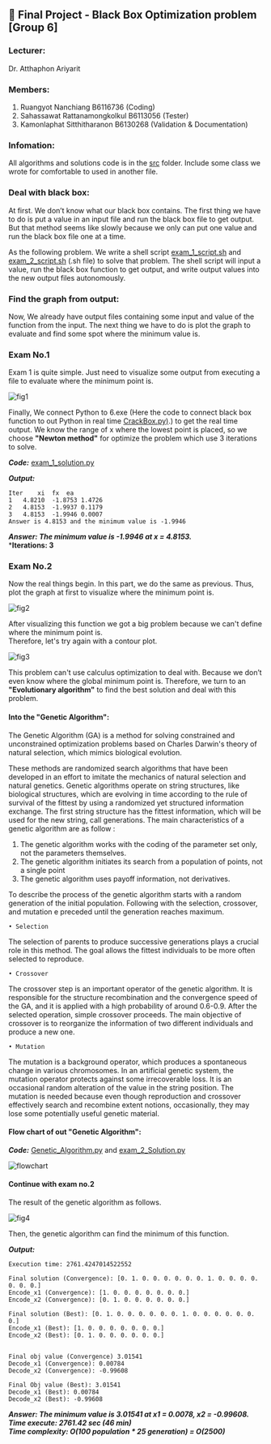 ## :pencil: Final Project - Black Box Optimization problem [Group 6]

### Lecturer:
Dr. Atthaphon Ariyarit

### Members:  
1. Ruangyot Nanchiang B6116736 (Coding)
2. Sahassawat Rattanamongkolkul B6113056 (Tester)
3. Kamonlaphat Sitthitharanon B6130268 (Validation & Documentation)

### Infomation:
All algorithms and solutions code is in the [src](https://github.com/Rayato159/G6-Optimization-Exam/tree/main/src) folder. Include some class we wrote for comfortable to used in another file.

### Deal with black box:
At first. We don’t know what our black box contains. The first thing we have to do is put a value in an input file and run the black box file to get output. But that method seems like slowly because we only can put one value and run the black box file one at a time.  


As the following problem. We write a shell script [exam_1_script.sh](https://github.com/Rayato159/G6-Optimization-Exam/blob/main/src/exam_1_script.sh) and [exam_2_script.sh](https://github.com/Rayato159/G6-Optimization-Exam/blob/main/src/exam_2_script.sh) (.sh file) to solve that problem. The shell script will input a value, run the black box function to get output, and write output values into the new output files autonomously.  

### Find the graph from output:
Now, We already have output files containing some input and value of the function from the input. The next thing we have to do is plot the graph to evaluate and find some spot where the minimum value is.

### Exam No.1
Exam 1 is quite simple. Just need to visualize some output from executing a file to evaluate where the minimum point is.

![fig1](https://github.com/Rayato159/G6-Optimization-Exam/blob/main/graph/exam_1_graph.png)

Finally, We connect Python to 6.exe (Here the code to connect black box function to out Python in real time [CrackBox.py)](https://github.com/Rayato159/G6-Optimization-Exam/blob/main/src/CrackBox.py).) to get the real time output. We know the range of x where the lowest point is placed, so we choose **"Newton method"** for optimize the problem which use 3 iterations to solve.

***Code:*** [exam_1_solution.py](https://github.com/Rayato159/G6-Optimization-Exam/blob/main/src/exam_1_solution.py)

***Output:***
```shell
Iter	xi	fx	ea
1	4.8210	-1.8753	1.4726
2	4.8153	-1.9937	0.1179
3	4.8153	-1.9946	0.0007
Answer is 4.8153 and the minimum value is -1.9946
```
***Answer: The minimum value is -1.9946 at x = 4.8153.***  
***Iterations: 3**  

### Exam No.2
Now the real things begin. In this part, we do the same as previous. Thus, plot the graph at first to visualize where the minimum point is.

![fig2](https://github.com/Rayato159/G6-Optimization-Exam/blob/main/graph/exam_2_3D_plot.png)

After visualizing this function we got a big problem because we can't define where the minimum point is.  
Therefore, let's try again with a contour plot.

![fig3](https://github.com/Rayato159/G6-Optimization-Exam/blob/main/graph/exam_2_contour.png)

This problem can't use calculus optimization to deal with. Because we don’t even know where the global minimum point is. Therefore, we turn to an **"Evolutionary algorithm"** to find the best solution and deal with this problem.  

#### Into the "Genetic Algorithm":

The Genetic Algorithm (GA) is a method for solving constrained and unconstrained optimization problems based on Charles Darwin's theory of natural selection, which mimics biological evolution.    

These methods are randomized search algorithms that have been developed in an effort to imitate the mechanics of natural selection and natural genetics. Genetic algorithms operate on string structures, like biological structures, which are evolving in time according to the rule of survival of the fittest by using a randomized yet structured information exchange. The first string structure has the fittest information, which will be used for the new string, call generations. The main characteristics of a genetic algorithm are as follow :  

  1. The genetic algorithm works with the coding of the parameter set only, not the parameters themselves.
  2. The genetic algorithm initiates its search from a population of points, not a single point
  3. The genetic algorithm uses payoff information, not derivatives.    

To describe the process of the genetic algorithm starts with a random generation of the initial population. Following with the selection, crossover, and mutation e preceded until the generation reaches maximum.    

    • Selection
The selection of parents to produce successive generations plays a crucial role in this method. The goal allows the fittest individuals to be more often selected to reproduce. 

    • Crossover
The crossover step is an important operator of the genetic algorithm. It is responsible for the structure recombination and the convergence speed of the GA, and it is applied with a high probability of around 0.6-0.9. After the selected operation, simple crossover proceeds. The main objective of crossover is to reorganize the information of two different individuals and produce a new one.

    • Mutation 
The mutation is a background operator, which produces a spontaneous change in various chromosomes. In an artificial genetic system, the mutation operator protects against some irrecoverable loss. It is an occasional random alteration of the value in the string position. The mutation is needed because even though reproduction and crossover effectively search and recombine extent notions, occasionally, they may lose some potentially useful genetic material.    

####  Flow chart of out "Genetic Algorithm":
***Code:*** [Genetic_Algorithm.py](https://github.com/Rayato159/G6-Optimization-Exam/blob/main/src/Genetic_Algorithm.py) and [exam_2_Solution.py](https://github.com/Rayato159/G6-Optimization-Exam/blob/main/src/exam_2_Solution.py)

![flowchart](https://github.com/Rayato159/G6-Optimization-Exam/blob/main/graph/Genetic%20Algorithm.svg)

#### Continue with exam no.2
The result of the genetic algorithm as follows.

![fig4](https://github.com/Rayato159/G6-Optimization-Exam/blob/main/graph/Genetic_plot.png)

Then, the genetic algorithm can find the minimum of this function.    

***Output:***
```shell
Execution time: 2761.4247014522552

Final solution (Convergence): [0. 1. 0. 0. 0. 0. 0. 0. 1. 0. 0. 0. 0. 0. 0. 0.]
Encode_x1 (Convergence): [1. 0. 0. 0. 0. 0. 0. 0.]
Encode_x2 (Convergence): [0. 1. 0. 0. 0. 0. 0. 0.]

Final solution (Best): [0. 1. 0. 0. 0. 0. 0. 0. 1. 0. 0. 0. 0. 0. 0. 0.]
Encode_x1 (Best): [1. 0. 0. 0. 0. 0. 0. 0.]
Encode_x2 (Best): [0. 1. 0. 0. 0. 0. 0. 0.]


Final obj value (Convergence) 3.01541
Decode_x1 (Convergence): 0.00784
Decode_x2 (Convergence): -0.99608

Final Obj value (Best): 3.01541
Decode_x1 (Best): 0.00784
Decode_x2 (Best): -0.99608
```
***Answer: The minimum value is 3.01541 at x1 = 0.0078, x2 = -0.99608.***  
***Time execute: 2761.42 sec (46 min)***  
***Time complexity: O(100 population * 25 generation) = O(2500)***  
